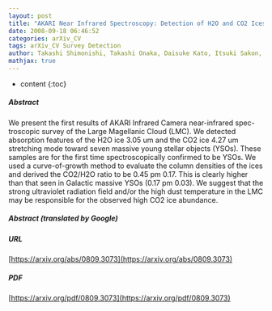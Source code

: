 ```yaml
---
layout: post
title: "AKARI Near Infrared Spectroscopy: Detection of H2O and CO2 Ices toward Young Stellar Objects in the Large Magellanic Cloud"
date: 2008-09-18 06:46:52
categories: arXiv_CV
tags: arXiv_CV Survey Detection
author: Takashi Shimonishi, Takashi Onaka, Daisuke Kato, Itsuki Sakon, Yoshifusa Ita, Akiko Kawamura, Hidehiro Kaneda
mathjax: true
---
```


* content
{:toc}

##### Abstract
We present the first results of AKARI Infrared Camera near-infrared spec- troscopic survey of the Large Magellanic Cloud (LMC). We detected absorption features of the H2O ice 3.05 um and the CO2 ice 4.27 um stretching mode toward seven massive young stellar objects (YSOs). These samples are for the first time spectroscopically confirmed to be YSOs. We used a curve-of-growth method to evaluate the column densities of the ices and derived the CO2/H2O ratio to be 0.45 pm 0.17. This is clearly higher than that seen in Galactic massive YSOs (0.17 pm 0.03). We suggest that the strong ultraviolet radiation field and/or the high dust temperature in the LMC may be responsible for the observed high CO2 ice abundance.

##### Abstract (translated by Google)


##### URL
[https://arxiv.org/abs/0809.3073](https://arxiv.org/abs/0809.3073)

##### PDF
[https://arxiv.org/pdf/0809.3073](https://arxiv.org/pdf/0809.3073)

